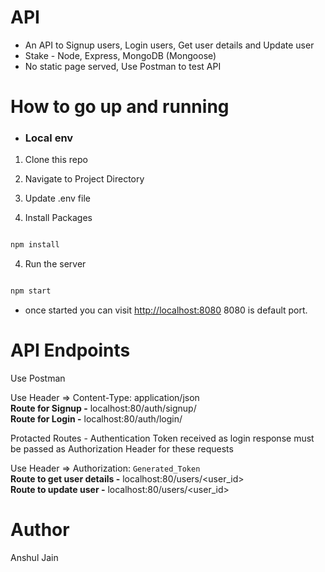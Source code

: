 
# API

  

- An API to Signup users, Login users, Get user details and Update user
- Stake - Node, Express, MongoDB (Mongoose)
- No static page served, Use Postman to test API

  

# How to go up and running

  

-  ### Local env

  

1. Clone this repo
2. Navigate to Project Directory
3. Update .env file

4. Install Packages

  

```sh

npm install

```

  

4. Run the server

  

```sh

npm start

```

  

- once started you can visit [http://localhost:8080](http://localhost:8080) 8080 is default port.

  

# API Endpoints

  

Use Postman</br>

Use Header => Content-Type: application/json</br>
**Route for Signup -**
localhost:80/auth/signup/</br>
**Route for Login -**
localhost:80/auth/login/</br>

Protacted Routes - Authentication Token received as login response must be passed as Authorization Header for these requests</br>

Use Header => Authorization: `Generated_Token`</br>
**Route to get user details -**
localhost:80/users/<user_id></br>
**Route to update user -**
localhost:80/users/<user_id></br>

  
# Author
Anshul Jain
